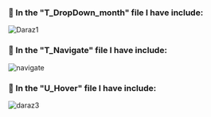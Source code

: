 ### 🌱 In the "T_DropDown_month" file I have include:
![Daraz1](https://user-images.githubusercontent.com/112747904/208240648-2825254b-049c-4ed7-808f-936459f4e015.png)
### 👯 In the "T_Navigate" file I have include:
![navigate](https://user-images.githubusercontent.com/112747904/208240653-15f342e9-3e82-4b40-b644-0d43a7d2c354.png)
### 🔭 In the "U_Hover" file I have include:
![daraz3](https://user-images.githubusercontent.com/112747904/208240664-4122f354-da54-41d8-a089-a88f09293b80.png)

